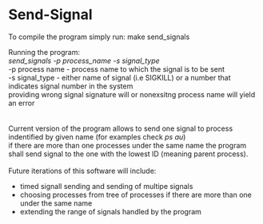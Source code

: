 # Send-Signal
To compile the program simply run:
  make send_signals
  
Running the program: <br/>
  <i>send_signals -p process_name -s signal_type </i><br/>
  -p process name - process name to which the signal is to be sent <br/>
  -s signal_type - either name of signal (i.e SIGKILL) or a number that indicates signal number in the system <br/>
   providing wrong signal signature will or nonexsitng process name will yield an error <br/>
<br/>  
Current version of the program allows to send one signal to process indentified by given name (for examples check <i>ps au</i>)<br/>
if there are more than one processes under the same name the program shall send signal to the one with the lowest ID (meaning parent process).<br/>
<br/>
Future iterations of this software will include:<br/>
  - timed signall sending and sending of multipe signals<br/>
  - choosing processes from tree of processes if there are more than one under the same name<br/>
  - extending the range of signals handled by the program<br/>
